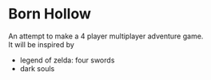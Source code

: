 # Born Hollow

An attempt to make a 4 player multiplayer adventure game.  
It will be inspired by 
- legend of zelda: four swords
- dark souls
